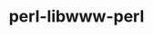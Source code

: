 ---
title: "perl-libwww-perl"
layout: cache
categories: [package, v2025.07.0]
meta: {"compilers": ["none"], "num_specs": 2, "num_specs_by_stack": {"data-vis-sdk": 1, "e4s": 1, "hep": 1, "root": 2}, "oss": ["ubuntu20.04", "ubuntu22.04"], "platforms": ["linux"], "stacks": ["data-vis-sdk", "e4s", "hep", "root"], "targets": ["x86_64_v3"], "versions": ["6.68"]}
spec_details: [{"compiler": "none", "hash": "a4j46xqk3zm3pfcp65ccu6qojvswcj3v", "os": "ubuntu20.04", "platform": "linux", "size": "-", "stacks": ["data-vis-sdk", "root"], "target": "x86_64_v3", "variants": ["build_system=perl"], "versions": ["6.68"]}, {"compiler": "none", "hash": "dkr5iq3okwpuffg3ihaxwmc2qmzplha4", "os": "ubuntu22.04", "platform": "linux", "size": "-", "stacks": ["e4s", "hep", "root"], "target": "x86_64_v3", "variants": ["build_system=perl"], "versions": ["6.68"]}]
---